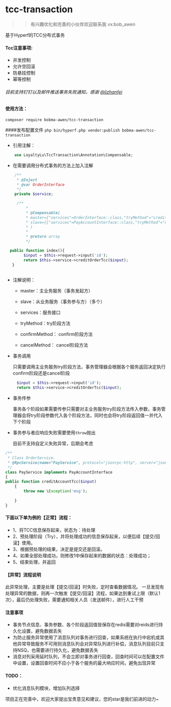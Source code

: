 # tcc-transaction

>>有兴趣优化和完善的小伙伴欢迎联系我 vx:bob_awen

基于Hyperf的TCC分布式事务

#### Tcc注意事项:
*   并发控制
*   允许空回滚
*   防悬挂控制
*   幂等控制

###### 目前支持钉钉以及邮件推送事务失败通知，感谢 <a href="https://github.com/lizhanfei" target='_blank'>@lizhanfei</a>

#### 使用方法：

`composer require bobma-awen/tcc-transaction`

####发布配置文件
`php bin/hyperf.php vendor:publish bobma-awen/tcc-transaction`


* 引用注解：

```php
    use LoyaltyLu\TccTransaction\Annotation\Compensable;
```

* 在需要调用分布式事务的方法上加入注解


```php
    /**
     * @Inject
     * @var OrderInterface
     */
    private $service;

     /**
         *
         * @Compensable(
         * master={"services"=OrderInterface::class,"tryMethod"="creditOrderTcc","confirmMethod"="confirmCreditOrderTcc","cancelMethod"="cancelCreditOrderTcc"},
         * slave={{"services"=PayAccountInterface::class,"tryMethod"="creditAccountTcc","confirmMethod"="confirmCreditAccountTcc","cancelMethod"="cancelCreditAccountTcc"}}
         * )
         *
         * @return array
         */

  public function index(){
        $input = $this->request->input('id');
        return $this->service->creditOrderTcc($input);
   }
  

```
* 注解说明：

    * master：主业务服务（事务发起方）

    * slave：从业务服务（事务参与方）（多个）

    * services：服务接口
    
    * tryMethod：try阶段方法
    
    * confirmMethod： confirm阶段方法
    
    * cancelMethod： cancel阶段方法




* 事务调用


    只需要调用主业务服务try阶段方法，事务管理器会根据各个服务返回决定执行confirm阶段还是cancel阶段
    
```php
     $input = $this->request->input('id');
     return $this->service->creditOrderTcc($input);
```


* 事务传参


    事务各个阶段如果需要传参只需要对主业务服务try阶段方法传入参数，事务管理器会将try阶段参数代入各个阶段方法，同时也会将try阶段返回值一并代入下个阶段


* 事务参与者应响应失败需要使用`throw`抛出


    目前不支持自定义失败异常，后期会考虑
    

```php
/**
 * Class OrderService.
 * @RpcService(name="PayService", protocol="jsonrpc-http", server="jsonrpc-http", publishTo="consul")
 */
class PayService implements PayAccountInterface
{
public function creditAccountTcc($input)
    {
        throw new \Exception('msg');
        
    }
}
```



#### 下面以下单为例的【正常】流程：

*   1、将TCC信息保存起来，状态为：待处理
*   2、预处理阶段（Try），并将处理成功的信息保存起来，以便后续【提交/回滚】使用。
*   3、根据预处理的结果，决定是提交还是回滚。
*   4、如果全部处理成功，则修改1中保存起来的数据的状态：处理成功；
*   5、结束处理，并返回

#### 【异常】流程说明

 此异常处理，主要是处理【提交/回滚】时失败，定时查看数据情况。 一旦发现有处理异常的数据，则再一次触发【提交/回滚】流程，如果达到重试上限（默认1次），最后仍处理失败，需要通知相关人员（发送邮件），进行人工干预
 
#### 注意事项

* 事务节点信息、事务参数、各个阶段返回值皆保存在redis需要对reids进行持久化设置，避免数据丢失
* 为防止服务异常使用了消息队列对事务进行回查，如果系统在执行中宕机或其他异常导致服务不可用则消息队列会对异常队列进行补偿，消息队列目前只支持NSQ，也需要进行持久化，避免数据丢失
* 消息对列采用延时队列，不会立即对事务进行回查，回查时间可以在配置文件中设置，设置回查时间不应小于各个服务的最大响应时间，避免出现异常



#### TODO：

* 优化消息队列模块，增加队列选择


项目正在完善中，欢迎大家提出宝贵意见和建议，您的star是我们前进的动力~
